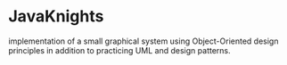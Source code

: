 # JavaKnights
implementation of a small graphical system using Object-Oriented design principles in addition to practicing UML and design patterns.
